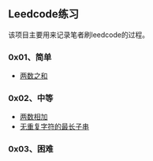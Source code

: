 ## Leedcode练习

该项目主要用来记录笔者刷leedcode的过程。
### 0x01、简单
- [两数之和](https://github.com/DurianCoder/leetcode/blob/master/src/main/java/com/durian/leetcode/TwoNumberSum.java)

### 0x02、中等
- [两数相加](https://github.com/DurianCoder/leetcode/blob/master/src/main/java/com/durian/leetcode/AddTwoNumbers.java)
- [无重复字符的最长子串](https://github.com/DurianCoder/leetcode/blob/master/src/main/java/com/durian/leetcode/LengthOfLongestSubStr.java)

### 0x03、困难
